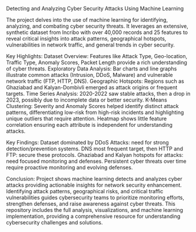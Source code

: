 Detecting and Analyzing Cyber Security Attacks Using Machine Learning


The project delves into the use of machine learning for identifying, analyzing, and combating cyber security threats. It leverages an extensive, synthetic dataset from Incribo with over 40,000 records and 25 features to reveal critical insights into attack patterns, geographical hotspots, vulnerabilities in network traffic, and general trends in cyber security.


Key Highlights:
Dataset Overview: Features like Attack Type, Geo-location, Traffic Type, Anomaly Scores, Packet Length provide a rich understanding of cyber threats.
Exploratory Data Analysis: Bar charts and line graphs illustrate common attacks (Intrusion, DDoS, Malware) and vulnerable network traffic (FTP, HTTP, DNS).
Geographic Hotspots: Regions such as Ghaziabad and Kalyan-Dombivli emerged as attack origins or frequent targets.
Time Series Analysis: 2020-2022 saw stable attacks, then a drop in 2023, possibly due to incomplete data or better security.
K-Means Clustering: Severity and Anomaly Scores helped identify distinct attack patterns, differentiating low-risk from high-risk incidents and highlighting unique outliers that require attention.
Heatmap shows little feature correlation ensuring each attribute is independent for understanding attacks.


Key Findings:
Dataset dominated by DDoS Attacks: need for strong detection/prevention systems.
DNS most frequent target, then HTTP and FTP: secure these protocols.
Ghaziabad and Kalyan hotspots for attacks: need focused monitoring and defenses.
Persistent cyber threats over time require proactive monitoring and evolving defenses.

Conclusion:
Project shows machine learning detects and analyzes cyber attacks providing actionable insights for network security enhancement. Identifying attack patterns, geographical risks, and critical traffic vulnerabilities guides cybersecurity teams to prioritize monitoring efforts, strengthen defenses, and raise awareness against cyber threats.
This repository includes the full analysis, visualizations, and machine learning implementation, providing a comprehensive resource for understanding cybersecurity challenges and solutions.
